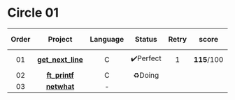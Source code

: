 # Circle 01

| Order |               Project                | Language |  Status  | Retry |    score    | Passed Date  |
| :---: | :----------------------------------: | :------: | :------: | :---: | :---------: | ------------ |
|  01   | **[get_next_line](./get_next_line)** |    C     | ✔️Perfect |   1   | **115**/100 | 2020. 06. 20 |
|  02   |     **[ft_printf](./ft_printf)**     |    C     |  ♻️Doing  |       |             |              |
|  03   |       **[netwhat](./netwhat)**       |    -     |          |       |             |              |
